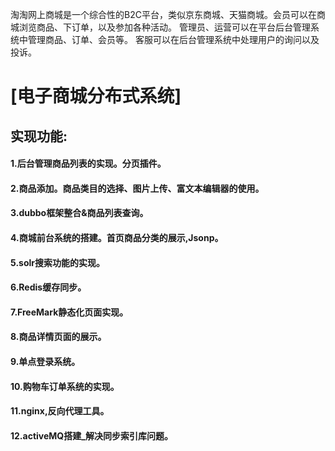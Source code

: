 淘淘网上商城是一个综合性的B2C平台，类似京东商城、天猫商城。会员可以在商城浏览商品、下订单，以及参加各种活动。
管理员、运营可以在平台后台管理系统中管理商品、订单、会员等。
客服可以在后台管理系统中处理用户的询问以及投诉。

# [电子商城分布式系统]
## 实现功能:
#### 1.后台管理商品列表的实现。分页插件。
#### 2.商品添加。商品类目的选择、图片上传、富文本编辑器的使用。
#### 3.dubbo框架整合&商品列表查询。
#### 4.商城前台系统的搭建。首页商品分类的展示,Jsonp。
#### 5.solr搜索功能的实现。
#### 6.Redis缓存同步。
#### 7.FreeMark静态化页面实现。
#### 8.商品详情页面的展示。
#### 9.单点登录系统。
#### 10.购物车订单系统的实现。
#### 11.nginx,反向代理工具。
#### 12.activeMQ搭建_解决同步索引库问题。